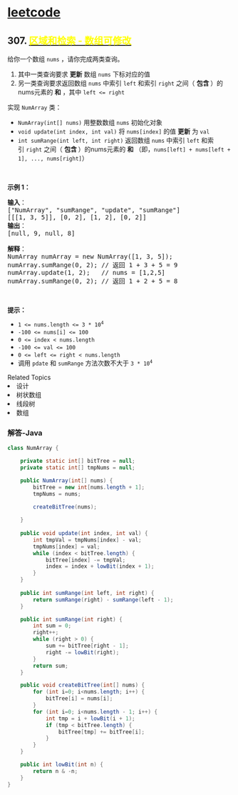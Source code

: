 # [leetcode](../../leetcode.md)

## 307. [<font color=yellow>区域和检索 - 数组可修改</font>](https://leetcode-cn.com/problems/range-sum-query-mutable/)

<p>给你一个数组 <code>nums</code> ，请你完成两类查询。</p>

<ol>
	<li>其中一类查询要求 <strong>更新</strong> 数组&nbsp;<code>nums</code>&nbsp;下标对应的值</li>
	<li>另一类查询要求返回数组&nbsp;<code>nums</code>&nbsp;中索引&nbsp;<code>left</code>&nbsp;和索引&nbsp;<code>right</code>&nbsp;之间（&nbsp;<strong>包含&nbsp;</strong>）的nums元素的 <strong>和</strong>&nbsp;，其中&nbsp;<code>left &lt;= right</code></li>
</ol>

<p>实现 <code>NumArray</code> 类：</p>

<ul>
	<li><code>NumArray(int[] nums)</code> 用整数数组 <code>nums</code> 初始化对象</li>
	<li><code>void update(int index, int val)</code> 将 <code>nums[index]</code> 的值 <strong>更新</strong> 为 <code>val</code></li>
	<li><code>int sumRange(int left, int right)</code> 返回数组&nbsp;<code>nums</code>&nbsp;中索引&nbsp;<code>left</code>&nbsp;和索引&nbsp;<code>right</code>&nbsp;之间（&nbsp;<strong>包含&nbsp;</strong>）的nums元素的 <strong>和</strong>&nbsp;（即，<code>nums[left] + nums[left + 1], ..., nums[right]</code>）</li>
</ul>

<p>&nbsp;</p>

<p><strong>示例 1：</strong></p>

<pre>
<strong>输入</strong>：
["NumArray", "sumRange", "update", "sumRange"]
[[[1, 3, 5]], [0, 2], [1, 2], [0, 2]]
<strong>输出</strong>：
[null, 9, null, 8]

<strong>解释</strong>：
NumArray numArray = new NumArray([1, 3, 5]);
numArray.sumRange(0, 2); // 返回 1 + 3 + 5 = 9
numArray.update(1, 2);   // nums = [1,2,5]
numArray.sumRange(0, 2); // 返回 1 + 2 + 5 = 8
</pre>

<p>&nbsp;</p>

<p><strong>提示：</strong></p>

<ul>
	<li><code>1 &lt;= nums.length &lt;= 3 *&nbsp;10<sup>4</sup></code></li>
	<li><code>-100 &lt;= nums[i] &lt;= 100</code></li>
	<li><code>0 &lt;= index &lt; nums.length</code></li>
	<li><code>-100 &lt;= val &lt;= 100</code></li>
	<li><code>0 &lt;= left &lt;= right &lt; nums.length</code></li>
	<li>调用 <code>pdate</code> 和 <code>sumRange</code> 方法次数不大于&nbsp;<code>3 * 10<sup>4</sup></code>&nbsp;</li>
</ul>
<div><div>Related Topics</div><div><li>设计</li><li>树状数组</li><li>线段树</li><li>数组</li></div>

### 解答-Java
```java
class NumArray {

    private static int[] bitTree = null;
    private static int[] tmpNums = null;

    public NumArray(int[] nums) {
        bitTree = new int[nums.length + 1];
        tmpNums = nums;
    
        createBitTree(nums);

    }
    
    public void update(int index, int val) {
        int tmpVal = tmpNums[index] - val;
        tmpNums[index] = val;
        while (index < bitTree.length) {
            bitTree[index] -= tmpVal;
            index = index + lowBit(index + 1);
        }
    }
    
    public int sumRange(int left, int right) {
        return sumRange(right) - sumRange(left - 1);
    }

    public int sumRange(int right) {
        int sum = 0;
        right++;
        while (right > 0) {
            sum += bitTree[right - 1];
            right -= lowBit(right);
        }
        return sum;
    }

    public void createBitTree(int[] nums) {
        for (int i=0; i<nums.length; i++) {
            bitTree[i] = nums[i];
        }
        for (int i=0; i<nums.length - 1; i++) {
            int tmp = i + lowBit(i + 1);
            if (tmp < bitTree.length) {
                bitTree[tmp] += bitTree[i];
            }
        }
    }

    public int lowBit(int n) {
        return n & -n;
    }
}
```
